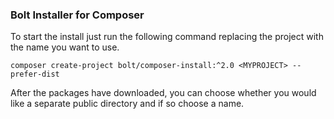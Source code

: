 ### Bolt Installer for Composer

To start the install just run the following command replacing the project with the name you want to use.

`composer create-project bolt/composer-install:^2.0 <MYPROJECT> --prefer-dist`


After the packages have downloaded, you can choose whether you would like a separate public directory and if so choose a name.
